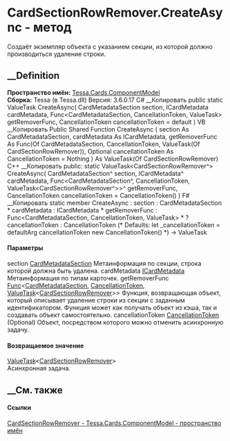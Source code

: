 # CardSectionRowRemover.CreateAsync - метод
Создаёт экземпляр объекта с указанием секции, из которой должно производиться
удаление строки.
## __Definition
 **Пространство имён:**
[Tessa.Cards.ComponentModel](N_Tessa_Cards_ComponentModel.htm)  
 **Сборка:** Tessa (в Tessa.dll) Версия: 3.6.0.17
C# __Копировать
     public static ValueTask<CardSectionRowRemover> CreateAsync(
    	CardMetadataSection section,
    	ICardMetadata cardMetadata,
    	Func<CardMetadataSection, CancellationToken, ValueTask<CardSectionRowRemover>> getRemoverFunc,
    	CancellationToken cancellationToken = default
    )
VB __Копировать
     Public Shared Function CreateAsync ( 
    	section As CardMetadataSection,
    	cardMetadata As ICardMetadata,
    	getRemoverFunc As Func(Of CardMetadataSection, CancellationToken, ValueTask(Of CardSectionRowRemover)),
    	Optional cancellationToken As CancellationToken = Nothing
    ) As ValueTask(Of CardSectionRowRemover)
C++ __Копировать
     public:
    static ValueTask<CardSectionRowRemover^> CreateAsync(
    	CardMetadataSection^ section, 
    	ICardMetadata^ cardMetadata, 
    	Func<CardMetadataSection^, CancellationToken, ValueTask<CardSectionRowRemover^>>^ getRemoverFunc, 
    	CancellationToken cancellationToken = CancellationToken()
    )
F# __Копировать
     static member CreateAsync : 
            section : CardMetadataSection * 
            cardMetadata : ICardMetadata * 
            getRemoverFunc : Func<CardMetadataSection, CancellationToken, ValueTask<CardSectionRowRemover>> * 
            ?cancellationToken : CancellationToken 
    (* Defaults:
            let _cancellationToken = defaultArg cancellationToken new CancellationToken()
    *)
    -> ValueTask<CardSectionRowRemover> 
#### Параметры
section [CardMetadataSection](T_Tessa_Cards_Metadata_CardMetadataSection.htm)
    Метаинформация по секции, строка которой должна быть удалена.
cardMetadata [ICardMetadata](T_Tessa_Cards_ICardMetadata.htm)
    Метаинформация по типам карточек.
getRemoverFunc
[Func](https://learn.microsoft.com/dotnet/api/system.func-3)<[CardMetadataSection](T_Tessa_Cards_Metadata_CardMetadataSection.htm),
[CancellationToken](https://learn.microsoft.com/dotnet/api/system.threading.cancellationtoken),
[ValueTask](https://learn.microsoft.com/dotnet/api/system.threading.tasks.valuetask-1)<[CardSectionRowRemover](T_Tessa_Cards_ComponentModel_CardSectionRowRemover.htm)>>
     Функция, возвращающая объект, который описывает удаление строки из секции с заданным идентификатором. Функция может как получать объект из кэша, так и создавать объект самостоятельно. 
cancellationToken
[CancellationToken](https://learn.microsoft.com/dotnet/api/system.threading.cancellationtoken)
(Optional)
    Объект, посредством которого можно отменить асинхронную задачу.
#### Возвращаемое значение
[ValueTask](https://learn.microsoft.com/dotnet/api/system.threading.tasks.valuetask-1)<[CardSectionRowRemover](T_Tessa_Cards_ComponentModel_CardSectionRowRemover.htm)>  
Асинхронная задача.
##  __См. также
#### Ссылки
[CardSectionRowRemover -
](T_Tessa_Cards_ComponentModel_CardSectionRowRemover.htm)
[Tessa.Cards.ComponentModel - пространство
имён](N_Tessa_Cards_ComponentModel.htm)
